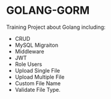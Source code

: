# GOLANG-GORM
Training Project about Golang including:
- CRUD
- MySQL Migraiton
- Middleware
- JWT
- Role Users
- Upload Single File
- Upload Multiple File
- Custom File Name
- Validate File Type. 
